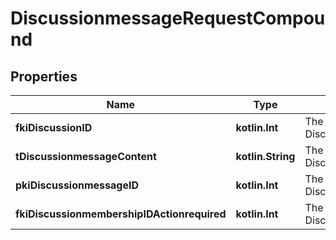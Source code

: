 
# DiscussionmessageRequestCompound

## Properties
Name | Type | Description | Notes
------------ | ------------- | ------------- | -------------
**fkiDiscussionID** | **kotlin.Int** | The unique ID of the Discussion | 
**tDiscussionmessageContent** | **kotlin.String** | The content of the Discussionmessage | 
**pkiDiscussionmessageID** | **kotlin.Int** | The unique ID of the Discussionmessage |  [optional]
**fkiDiscussionmembershipIDActionrequired** | **kotlin.Int** | The unique ID of the Discussionmembership |  [optional]



